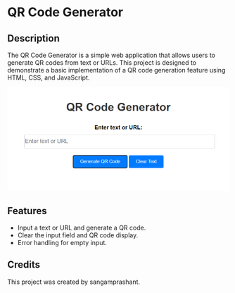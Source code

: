 # QR Code Generator

## Description

The QR Code Generator is a simple web application that allows users to generate QR codes from text or URLs. This project is designed to demonstrate a basic implementation of a QR code generation feature using HTML, CSS, and JavaScript.

![QR Code Generator Screenshot](./sccc.png)

## Features

- Input a text or URL and generate a QR code.
- Clear the input field and QR code display.
- Error handling for empty input.

## Credits
This project was created by sangamprashant.